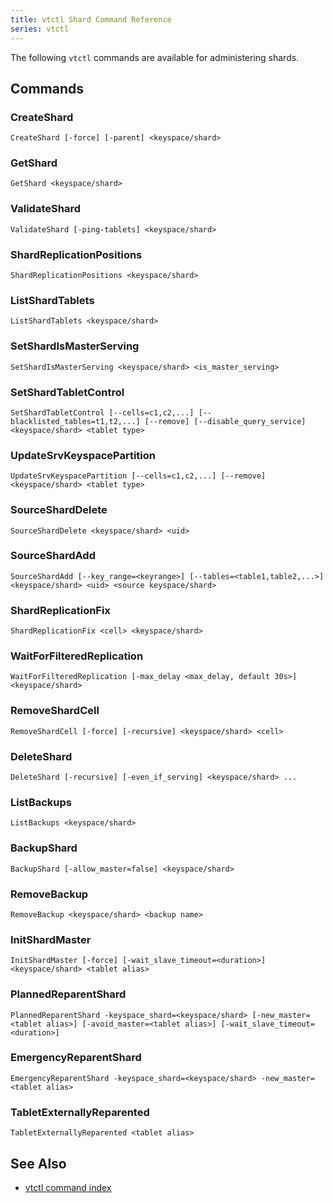 ```yaml
---
title: vtctl Shard Command Reference
series: vtctl
---
```


The following `vtctl` commands are available for administering shards.

## Commands

### CreateShard

`CreateShard [-force] [-parent] <keyspace/shard>`

### GetShard

`GetShard <keyspace/shard>`

### ValidateShard

`ValidateShard [-ping-tablets] <keyspace/shard>`

### ShardReplicationPositions

`ShardReplicationPositions <keyspace/shard>`

### ListShardTablets

`ListShardTablets <keyspace/shard>`

### SetShardIsMasterServing

`SetShardIsMasterServing <keyspace/shard> <is_master_serving>`

### SetShardTabletControl

`SetShardTabletControl [--cells=c1,c2,...] [--blacklisted_tables=t1,t2,...] [--remove] [--disable_query_service] <keyspace/shard> <tablet type>`

### UpdateSrvKeyspacePartition

`UpdateSrvKeyspacePartition [--cells=c1,c2,...] [--remove] <keyspace/shard> <tablet type>`

### SourceShardDelete

`SourceShardDelete <keyspace/shard> <uid>`

### SourceShardAdd

`SourceShardAdd [--key_range=<keyrange>] [--tables=<table1,table2,...>] <keyspace/shard> <uid> <source keyspace/shard>`

### ShardReplicationFix

`ShardReplicationFix <cell> <keyspace/shard>`

### WaitForFilteredReplication

`WaitForFilteredReplication [-max_delay <max_delay, default 30s>] <keyspace/shard>`

### RemoveShardCell

`RemoveShardCell [-force] [-recursive] <keyspace/shard> <cell>`

### DeleteShard

`DeleteShard [-recursive] [-even_if_serving] <keyspace/shard> ...`

### ListBackups

`ListBackups <keyspace/shard>`

### BackupShard

`BackupShard [-allow_master=false] <keyspace/shard>`

### RemoveBackup

`RemoveBackup <keyspace/shard> <backup name>`

### InitShardMaster

`InitShardMaster [-force] [-wait_slave_timeout=<duration>] <keyspace/shard> <tablet alias>`

### PlannedReparentShard

`PlannedReparentShard -keyspace_shard=<keyspace/shard> [-new_master=<tablet alias>] [-avoid_master=<tablet alias>] [-wait_slave_timeout=<duration>]`

### EmergencyReparentShard

`EmergencyReparentShard -keyspace_shard=<keyspace/shard> -new_master=<tablet alias>`

### TabletExternallyReparented

`TabletExternallyReparented <tablet alias>`


## See Also

* [vtctl command index](../../vtctl)
